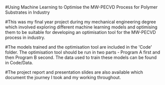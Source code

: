 ﻿#Using Machine Learning to Optimise the MW-PECVD Process for Polymer Substrates in Industry

#This was my final year project during my mechanical engineering degree which involved exploring different machine learning models and optimising them to be suitable for developing an optimisation tool for the MW-PECVD process in industry. 

#The models trained and the optimisation tool are included in the 'Code' folder. The optimisation tool should be run in two parts - Program A first and then Program B second. The data used to train these models can be found in Code/Data.

#The project report and presentation slides are also available which document the journey I took and my working throughout.
